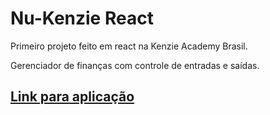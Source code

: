 # Nu-Kenzie React

Primeiro projeto feito em react na Kenzie Academy Brasil.

Gerenciador de finanças com controle de entradas e saídas.

## [Link para aplicação](https://react-entrega-s1-nu-kenzie-raquel-ca-ndrade.vercel.app/)
